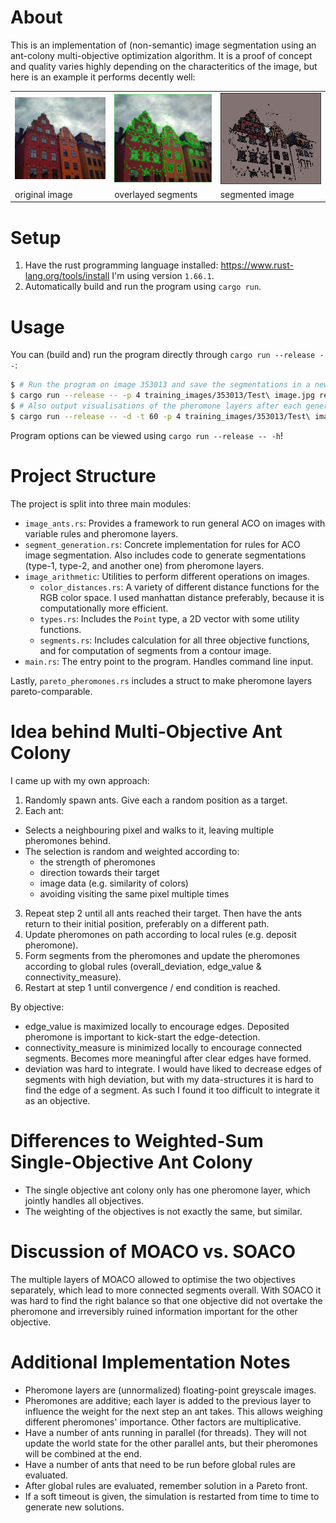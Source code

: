 # About

This is an implementation of (non-semantic) image segmentation using an ant-colony multi-objective optimization algorithm.
It is a proof of concept and quality varies highly depending on the characteritics of the image, but here is an example it performs decently well:

<table>
   <tr>
      <td><img src="examples/stockholm.png"/></td>
      <td><img src="examples/stockholm-results/type_2_segments/3-segs1122-e3.51E7-c5.06E4-d1.78E7.png"/></td>
      <td><img src="examples/stockholm-results/type_3_segments/3-segs1122-e3.51E7-c5.06E4-d1.78E7.png"/></td>
   </tr>
   <tr>
      <td>original image</td>
      <td>overlayed segments</td>
      <td>segmented image</td>
   </tr>
</table>

# Setup

1. Have the rust programming language installed: https://www.rust-lang.org/tools/install
   I'm using version `1.66.1`.
2. Automatically build and run the program using `cargo run`.

# Usage

You can (build and) run the program directly through `cargo run --release --`:

```bash
$ # Run the program on image 353013 and save the segmentations in a newly created folder. Limit the amount of concurrent threads to 4.
$ cargo run --release -- -p 4 training_images/353013/Test\ image.jpg results/353013
$ # Also output visualisations of the pheromone layers after each generation and repeatedly start new within a "soft" timeout of 60 seconds.
$ cargo run --release -- -d -t 60 -p 4 training_images/353013/Test\ image.jpg results/353013
```

Program options can be viewed using `cargo run --release -- -h`!

# Project Structure

The project is split into three main modules:
- `image_ants.rs`: Provides a framework to run general ACO on images with variable rules and pheromone layers.
- `segment_generation.rs`: Concrete implementation for rules for ACO image segmentation. Also includes code to generate segmentations (type-1, type-2, and another one) from pheromone layers.
- `image_arithmetic`: Utilities to perform different operations on images.
  - `color_distances.rs`: A variety of different distance functions for the RGB color space. I used manhattan distance preferably, because it is computationally more efficient.
  - `types.rs`: Includes the `Point` type, a 2D vector with some utility functions.
  - `segments.rs`: Includes calculation for all three objective functions, and for computation of segments from a contour image.
- `main.rs`: The entry point to the program. Handles command line input.

Lastly, `pareto_pheromones.rs` includes a struct to make pheromone layers pareto-comparable.

# Idea behind Multi-Objective Ant Colony

I came up with my own approach:

1. Randomly spawn ants. Give each a random position as a target.
2. Each ant:
  - Selects a neighbouring pixel and walks to it, leaving multiple pheromones behind.
  - The selection is random and weighted according to:
    - the strength of pheromones
    - direction towards their target
    - image data (e.g. similarity of colors)
    - avoiding visiting the same pixel multiple times
3. Repeat step 2 until all ants reached their target. Then have the ants return to their initial position, preferably on a different path.
4. Update pheromones on path according to local rules (e.g. deposit pheromone).
5. Form segments from the pheromones and update the pheromones according to global rules (overall_deviation, edge_value & connectivity_measure).
6. Restart at step 1 until convergence / end condition is reached.

By objective:
- edge_value is maximized locally to encourage edges. Deposited pheromone is important to kick-start the edge-detection.
- connectivity_measure is minimized locally to encourage connected segments. Becomes more meaningful after clear edges have formed.
- deviation was hard to integrate. I would have liked to decrease edges of segments with high deviation, but with my data-structures it is hard to find the edge of a segment. As such I found it too difficult to integrate it as an objective.

# Differences to Weighted-Sum Single-Objective Ant Colony

- The single objective ant colony only has one pheromone layer, which jointly handles all objectives.
- The weighting of the objectives is not exactly the same, but similar.

# Discussion of MOACO vs. SOACO

The multiple layers of MOACO allowed to optimise the two objectives separately, which lead to more connected segments overall.
With SOACO it was hard to find the right balance so that one objective did not overtake the pheromone and irreversibly ruined information important for the other objective.

# Additional Implementation Notes

- Pheromone layers are (unnormalized) floating-point greyscale images.
- Pheromones are additive; each layer is added to the previous layer to influence the weight for the next step an ant takes. This allows weighing different pheromones' importance. Other factors are multiplicative.
- Have a number of ants running in parallel (for threads).
  They will not update the world state for the other parallel ants, but their pheromones will be combined at the end.
- Have a number of ants that need to be run before global rules are evaluated.
- After global rules are evaluated, remember solution in a Pareto front.
- If a soft timeout is given, the simulation is restarted from time to time to generate new solutions.
